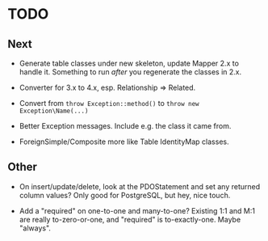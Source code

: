 # TODO

## Next

- Generate table classes under new skeleton, update Mapper 2.x to handle it.
  Something to run *after* you regenerate the classes in 2.x.

- Converter for 3.x to 4.x, esp. Relationship => Related.

- Convert from `throw Exception::method()` to `throw new Exception\Name(...)`

- Better Exception messages. Include e.g. the class it came from.

- ForeignSimple/Composite more like Table IdentityMap classes.

## Other

- On insert/update/delete, look at the PDOStatement and set any returned column
  values? Only good for PostgreSQL, but hey, nice touch.

- Add a "required" on one-to-one and many-to-one? Existing 1:1 and M:1 are
  really to-zero-or-one, and "required" is to-exactly-one. Maybe "always".
